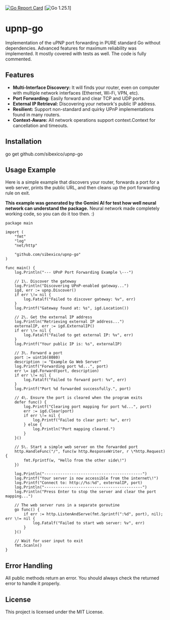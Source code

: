 [![Go Report Card](https://goreportcard.com/badge/github.com/sibexico/upnp-go)](https://goreportcard.com/report/github.com/sibexico/upnp-go)  [![Go 1.25.1](https://badgen.net/static/Go/1.25.1/blue)]  

# **upnp-go**

Implementation of the uPNP port forwarding in PURE standard Go without dependencies. Advanced features for maximum reliability was implemented. It mostly covered with tests as well. The code is fully commented.

## **Features**

* **Multi-Interface Discovery:** It will finds your router, even on computer with multiple network interfaces (Ethernet, Wi-Fi, VPN, etc).  
* **Port Forwarding:** Easily forward and clear TCP and UDP ports.  
* **External IP Retrieval:** Discovering your network's public IP address.  
* **Resilient:** Support non-standard and quirky UPnP implementations found in many routers.  
* **Context-Aware:** All network operations support context.Context for cancellation and timeouts.

## **Installation**

go get github.com/sibexico/upnp-go

## **Usage Example**

Here is a simple example that discovers your router, forwards a port for a web server, prints the public URL, and then cleans up the port forwarding rule on exit.


**This example was generated by the Gemini AI for test how well neural network can understand the package.** Neural network made completely working code, so you can do it too then. :)

```
package main

import (  
	"fmt"  
	"log"  
	"net/http"

	"github.com/sibexico/upnp-go"  
)

func main() {  
	log.Println("--- UPnP Port Forwarding Example \---")

	// 1\. Discover the gateway  
	log.Println("Discovering UPnP-enabled gateway...")  
	igd, err := upnp.Discover()  
	if err \!= nil {  
		log.Fatalf("Failed to discover gateway: %v", err)  
	}  
	log.Printf("Gateway found at: %s", igd.Location())

	// 2\. Get the external IP address  
	log.Println("Retrieving external IP address...")  
	externalIP, err := igd.ExternalIP()  
	if err \!= nil {  
		log.Fatalf("Failed to get external IP: %v", err)  
	}  
	log.Printf("Your public IP is: %s", externalIP)

	// 3\. Forward a port  
	port := uint16(8080)  
	description := "Example Go Web Server"  
	log.Printf("Forwarding port %d...", port)  
	err \= igd.Forward(port, description)  
	if err \!= nil {  
		log.Fatalf("Failed to forward port: %v", err)  
	}  
	log.Printf("Port %d forwarded successfully.", port)

	// 4\. Ensure the port is cleared when the program exits  
	defer func() {  
		log.Printf("Clearing port mapping for port %d...", port)  
		err := igd.Clear(port)  
		if err \!= nil {  
			log.Printf("Failed to clear port: %v", err)  
		} else {  
			log.Println("Port mapping cleared.")  
		}  
	}()

	// 5\. Start a simple web server on the forwarded port  
	http.HandleFunc("/", func(w http.ResponseWriter, r \*http.Request) {  
		fmt.Fprintf(w, "Hello from the other side\!")  
	})

	log.Println("-------------------------------------------")  
	log.Printf("Your server is now accessible from the internet\!")  
	log.Printf("Connect to: http://%s:%d", externalIP, port)  
	log.Println("-------------------------------------------")  
	log.Println("Press Enter to stop the server and clear the port mapping...")

	// The web server runs in a separate goroutine  
	go func() {  
		if err := http.ListenAndServe(fmt.Sprintf(":%d", port), nil); err \!= nil {  
			log.Fatalf("Failed to start web server: %v", err)  
		}  
	}()

	// Wait for user input to exit  
	fmt.Scanln()  
}
```


## **Error Handling**

All public methods return an error. You should always check the returned error to handle it properly.

## **License**

This project is licensed under the MIT License.